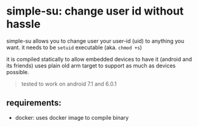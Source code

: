 # simple-su: change user id without hassle

simple-su allows you to change user your user-id (uid) to anything you want. 
it needs to be `setuid` executable (aka. `chmod +s`)

it is compiled statically to allow embedded devices to have it (android and its friends)
uses plain old arm target to support as much as devices possible.

> tested to work on android 7.1 and 6.0.1

## requirements:

 - docker: uses docker image to compile binary
 
 
